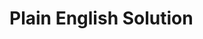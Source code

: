 # Plain English Solution
<!-- We are gonna fic the sentence without changing the original one. So we are gonna create a test for checking our sentence to capital letter and dot. -->